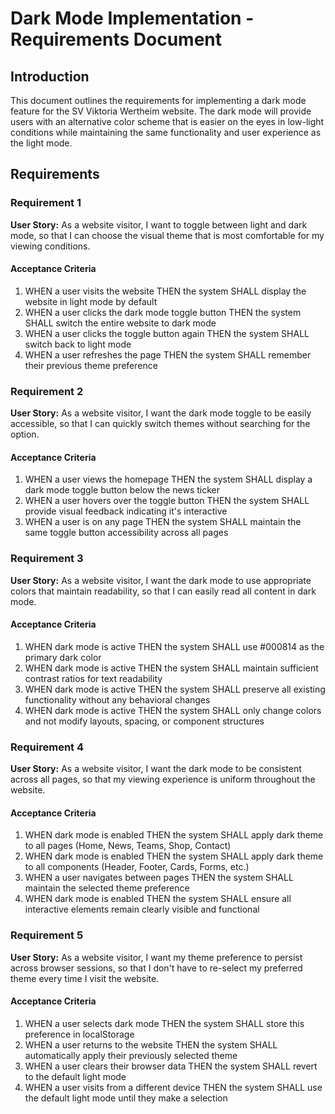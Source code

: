 # Dark Mode Implementation - Requirements Document

## Introduction

This document outlines the requirements for implementing a dark mode feature for the SV Viktoria Wertheim website. The dark mode will provide users with an alternative color scheme that is easier on the eyes in low-light conditions while maintaining the same functionality and user experience as the light mode.

## Requirements

### Requirement 1

**User Story:** As a website visitor, I want to toggle between light and dark mode, so that I can choose the visual theme that is most comfortable for my viewing conditions.

#### Acceptance Criteria

1. WHEN a user visits the website THEN the system SHALL display the website in light mode by default
2. WHEN a user clicks the dark mode toggle button THEN the system SHALL switch the entire website to dark mode
3. WHEN a user clicks the toggle button again THEN the system SHALL switch back to light mode
4. WHEN a user refreshes the page THEN the system SHALL remember their previous theme preference

### Requirement 2

**User Story:** As a website visitor, I want the dark mode toggle to be easily accessible, so that I can quickly switch themes without searching for the option.

#### Acceptance Criteria

1. WHEN a user views the homepage THEN the system SHALL display a dark mode toggle button below the news ticker
2. WHEN a user hovers over the toggle button THEN the system SHALL provide visual feedback indicating it's interactive
3. WHEN a user is on any page THEN the system SHALL maintain the same toggle button accessibility across all pages

### Requirement 3

**User Story:** As a website visitor, I want the dark mode to use appropriate colors that maintain readability, so that I can easily read all content in dark mode.

#### Acceptance Criteria

1. WHEN dark mode is active THEN the system SHALL use #000814 as the primary dark color
2. WHEN dark mode is active THEN the system SHALL maintain sufficient contrast ratios for text readability
3. WHEN dark mode is active THEN the system SHALL preserve all existing functionality without any behavioral changes
4. WHEN dark mode is active THEN the system SHALL only change colors and not modify layouts, spacing, or component structures

### Requirement 4

**User Story:** As a website visitor, I want the dark mode to be consistent across all pages, so that my viewing experience is uniform throughout the website.

#### Acceptance Criteria

1. WHEN dark mode is enabled THEN the system SHALL apply dark theme to all pages (Home, News, Teams, Shop, Contact)
2. WHEN dark mode is enabled THEN the system SHALL apply dark theme to all components (Header, Footer, Cards, Forms, etc.)
3. WHEN a user navigates between pages THEN the system SHALL maintain the selected theme preference
4. WHEN dark mode is enabled THEN the system SHALL ensure all interactive elements remain clearly visible and functional

### Requirement 5

**User Story:** As a website visitor, I want my theme preference to persist across browser sessions, so that I don't have to re-select my preferred theme every time I visit the website.

#### Acceptance Criteria

1. WHEN a user selects dark mode THEN the system SHALL store this preference in localStorage
2. WHEN a user returns to the website THEN the system SHALL automatically apply their previously selected theme
3. WHEN a user clears their browser data THEN the system SHALL revert to the default light mode
4. WHEN a user visits from a different device THEN the system SHALL use the default light mode until they make a selection